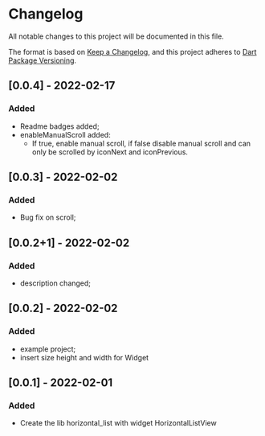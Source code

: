 # Changelog

All notable changes to this project will be documented in this file.

The format is based on [Keep a Changelog](https://keepachangelog.com/en/1.0.0/),
and this project adheres to [Dart Package Versioning](https://dart.dev/tools/pub/versioning).

## [0.0.4] - 2022-02-17

### Added

- Readme badges added;
- enableManualScroll added:
    - If true, enable manual scroll, if false disable manual scroll and can only be scrolled by iconNext and iconPrevious.

## [0.0.3] - 2022-02-02

### Added

- Bug fix on scroll;

## [0.0.2+1] - 2022-02-02

### Added

- description changed;

## [0.0.2] - 2022-02-02

### Added

- example project;
- insert size height and width for Widget

## [0.0.1] - 2022-02-01

### Added

- Create the lib horizontal_list with widget HorizontalListView
